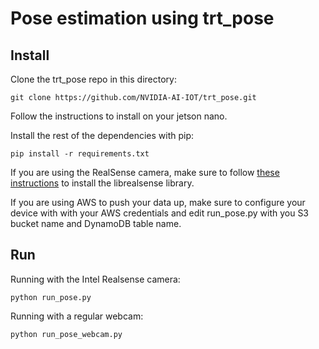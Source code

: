 # Pose estimation using trt_pose

## Install
Clone the trt_pose repo in this directory:
```
git clone https://github.com/NVIDIA-AI-IOT/trt_pose.git
```

Follow the instructions to install on your jetson nano.

Install the rest of the dependencies with pip:
```
pip install -r requirements.txt
```

If you are using the RealSense camera, make sure to follow [these instructions](https://www.jetsonhacks.com/2019/05/16/jetson-nano-realsense-depth-camera/) to install the librealsense library.

If you are using AWS to push your data up, make sure to configure your device with with your AWS credentials and edit run_pose.py with you S3 bucket name and DynamoDB table name.

## Run
Running with the Intel Realsense camera:
```
python run_pose.py
```

Running with a regular webcam:
```
python run_pose_webcam.py
```

